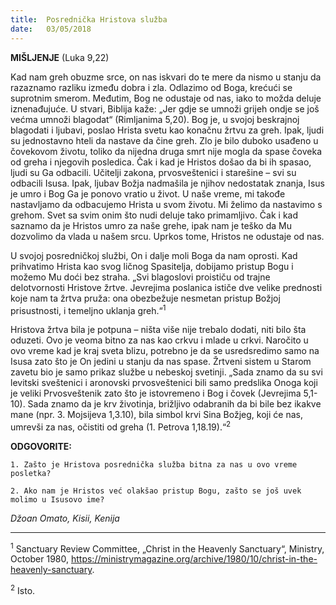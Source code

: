 ```yaml
---
title:  Posrednička Hristova služba
date:   03/05/2018
---
```


**MIŠLJENJE** (Luka 9,22)

Kad nam greh obuzme srce, on nas iskvari do te mere da nismo u stanju da razaznamo razliku između dobra i zla. Odlazimo od Boga, krećući se suprotnim smerom. Međutim, Bog ne odustaje od nas, iako to možda deluje iznenađujuće. U stvari, Biblija kaže: „Jer gdje se umnoži grijeh ondje se još većma umnoži blagodat“ (Rimljanima 5,20). Bog je, u svojoj beskrajnoj blagodati i ljubavi, poslao Hrista svetu kao konačnu žrtvu za greh.
Ipak, ljudi su jednostavno hteli da nastave da čine greh. Zlo je bilo duboko usađeno u čovekovom životu, toliko da nijedna druga smrt nije mogla da spase čoveka od greha i njegovih posledica. Čak i kad je Hristos došao da bi ih spasao, ljudi su Ga odbacili. Učitelji zakona, prvosveštenici i starešine – svi su odbacili Isusa. Ipak, ljubav Božja nadmašila je njihov nedostatak znanja, Isus je umro i Bog Ga je ponovo vratio u život.
U naše vreme, mi takođe nastavljamo da odbacujemo Hrista u svom životu. Mi želimo da nastavimo s grehom. Svet sa svim onim što nudi deluje tako primamljivo. Čak i kad saznamo da je Hristos umro za naše grehe, ipak nam je teško da Mu dozvolimo da vlada u našem srcu. Uprkos tome, Hristos ne odustaje od nas.

U svojoj posredničkoj službi, On i dalje moli Boga da nam oprosti. Kad prihvatimo Hrista kao svog ličnog Spasitelja, dobijamo pristup Bogu i možemo Mu doći bez straha. „Svi blagoslovi proističu od trajne delotvornosti Hristove žrtve. Jevrejima poslanica ističe dve velike prednosti koje nam ta žrtva pruža: ona obezbežuje nesmetan pristup Božjoj prisustnosti, i temeljno uklanja greh.“<sup>1</sup>

Hristova žrtva bila je potpuna – ništa više nije trebalo dodati, niti bilo šta oduzeti. Ovo je veoma bitno za nas kao crkvu i mlade u crkvi. Naročito u ovo vreme kad je kraj sveta blizu, potrebno je da se usredsredimo samo na Isusa zato što je On jedini u stanju da nas spase. Žrtveni sistem u Starom zavetu bio je samo prikaz službe u nebeskoj svetinji.
„Sada znamo da su svi levitski sveštenici i aronovski prvosveštenici bili samo predslika Onoga koji je veliki Prvosveštenik zato što je istovremeno i Bog i čovek (Jevrejima 5,1-10). Sada znamo da je krv životinja, brižljivo odabranih da bi bile bez ikakve mane (npr. 3. Mojsijeva 1,3.10), bila simbol krvi Sina Božjeg, koji će nas, umrevši za nas, očistiti od greha (1. Petrova 1,18.19).“<sup>2</sup>

**ODGOVORITE:**

`1. Zašto je Hristova posrednička služba bitna za nas u ovo vreme posletka?`

`2. Ako nam je Hristos već olakšao pristup Bogu, zašto se još uvek molimo u Isusovo ime?`

*Džoan Omato, Kisii, Kenija*
_________

<sup>1</sup> Sanctuary Review Committee, „Christ in the Heavenly Sanctuary“, Ministry, October 1980, https://ministrymagazine.org/archive/1980/10/christ-in-the-heavenly-sanctuary.

<sup>2</sup> Isto.
